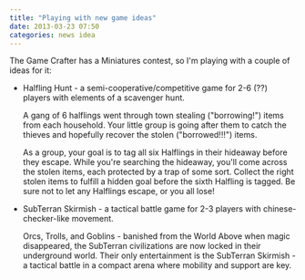 ```yaml
---
title: "Playing with new game ideas"
date: 2013-03-23 07:50
categories: news idea
---
```

The Game Crafter has a Miniatures contest, so I'm playing with a couple of ideas for it:

*   Halfling Hunt - a semi-cooperative/competitive game for 2-6 (??) players with elements of a scavenger hunt.

    A gang of 6 halflings went through town stealing ("borrowing!") items from each household.  Your little group is going after them to catch the thieves and hopefully recover the stolen ("borrowed!!!") items.

    As a group, your goal is to tag all six Halflings in their hideaway before they escape.  While you're searching the hideaway, you'll come across the stolen items, each protected by a trap of some sort.  Collect the right stolen items to fulfill a hidden goal before the sixth Halfling is tagged.  Be sure not to let any Halflings escape, or you all lose!

*   SubTerran Skirmish - a tactical battle game for 2-3 players with chinese-checker-like movement.

    Orcs, Trolls, and Goblins - banished from the World Above when magic disappeared, the SubTerran civilizations are now locked in their underground world.  Their only entertainment is the SubTerran Skirmish - a tactical battle in a compact arena where mobility and support are key.
